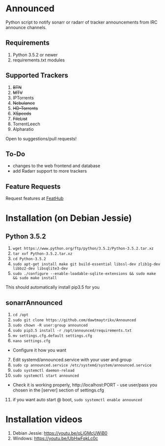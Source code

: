 # Announced

Python script to notify sonarr or radarr of tracker announcements from IRC announce channels. 

## Requirements
1. Python 3.5.2 or newer
2. requirements.txt modules

## Supported Trackers
1. ~~BTN~~
2. ~~MTV~~
3. IPTorrents
4. ~~Nebulance~~
5. ~~HD-Torrents~~
6. ~~XSpeeds~~
7. ~~FileList~~
8. TorrentLeech
9. Alpharatio

Open to suggestions/pull requests!

## To-Do
- changes to the web frontend and database
- add Radarr support to more trackers

## Feature Requests
Request features at [FeatHub](http://feathub.com/l3uddz/sonarrAnnounced)


# Installation (on Debian Jessie)
## Python 3.5.2

1. `wget https://www.python.org/ftp/python/3.5.2/Python-3.5.2.tar.xz`
2. `tar xvf Python-3.5.2.tar.xz`
3. `cd Python-3.5.2`
4. `sudo apt-get install make git build-essential libssl-dev zlib1g-dev libbz2-dev libsqlite3-dev`
5. `sudo ./configure --enable-loadable-sqlite-extensions && sudo make && sudo make install`

This should automatically install pip3.5 for you

## sonarrAnnounced
1. `cd /opt`
2. `sudo git clone https://github.com/dawtmaytrikx/Announced`
3. `sudo chown -R user:group announced`
4. `sudo pip3.5 install -r /opt/announced/requirements.txt`
5. `mv settings.cfg.default settings.cfg`
6. `nano settings.cfg`
- Configure it how you want
7. Edit systemd/announced.service with your user and group
8. `sudo cp announced.service /etc/systemd/system/announced.service`
9. `sudo systemctl daemon-reload`
10. `sudo systemctl start announced`
- Check it is working properly, http://localhost:PORT - use user/pass you chosen in the [server] section of settings.cfg
11. if you want auto start @ boot, `sudo systemctl enable announced`

# Installation videos
1. Debian Jessie: https://youtu.be/oLiGMcUWiB0
2. Windows: https://youtu.be/UbHwFqkLc0c
